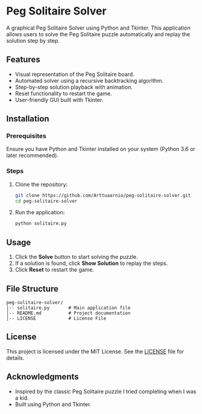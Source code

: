 # Peg Solitaire Solver

A graphical Peg Solitaire Solver using Python and Tkinter. This application allows users to solve the Peg Solitaire puzzle automatically and replay the solution step by step.

## Features
- Visual representation of the Peg Solitaire board.
- Automated solver using a recursive backtracking algorithm.
- Step-by-step solution playback with animation.
- Reset functionality to restart the game.
- User-friendly GUI built with Tkinter.

## Installation
### Prerequisites
Ensure you have Python and Tkinter installed on your system (Python 3.6 or later recommended).

### Steps
1. Clone the repository:
   ```sh
   git clone https://github.com/Arttuaarnio/peg-solitaire-solver.git
   cd peg-solitaire-solver
   ```
2. Run the application:
   ```sh
   python solitaire.py
   ```

## Usage
1. Click the **Solve** button to start solving the puzzle.
2. If a solution is found, click **Show Solution** to replay the steps.
3. Click **Reset** to restart the game.

## File Structure
```
peg-solitaire-solver/
│-- solitaire.py       # Main application file
│-- README.md          # Project documentation
│-- LICENSE            # License File
```

## License
This project is licensed under the MIT License. See the [LICENSE](LICENSE) file for details.

## Acknowledgments
- Inspired by the classic Peg Solitaire puzzle I tried completing when I was a kid.
- Built using Python and Tkinter.



